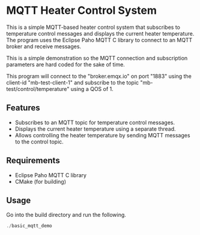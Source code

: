 # MQTT Heater Control System

This is a simple MQTT-based heater control system that subscribes to temperature control messages and displays the current heater temperature. The program uses the Eclipse Paho MQTT C library to connect to an MQTT broker and receive messages.

This is a simple demonstration so the MQTT connection and subscription parameters are hard coded for the sake of time.

This program will connect to the "broker.emqx.io" on port "1883" using the client-id "mb-test-client-1" and subscribe to the topic "mb-test/control/temperature" using a QOS of 1.

## Features

- Subscribes to an MQTT topic for temperature control messages.
- Displays the current heater temperature using a separate thread.
- Allows controlling the heater temperature by sending MQTT messages to the control topic.

## Requirements

- Eclipse Paho MQTT C library
- CMake (for building)

## Usage

Go into the build directory and run the following.

```c
./basic_mqtt_demo
```
